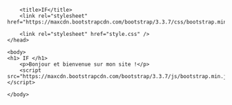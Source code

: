
<html>
    <head>
        
        <title>IF</title>
        <link rel="stylesheet" href="https://maxcdn.bootstrapcdn.com/bootstrap/3.3.7/css/bootstrap.min.css"/>
        
        <link rel="stylesheet" href="style.css" />
    </head>

    <body>
    <h1> IF </h1>
        <p>Bonjour et bienvenue sur mon site !</p>
        <script src="https://maxcdn.bootstrapcdn.com/bootstrap/3.3.7/js/bootstrap.min.js"></script>
<script src="https://ajax.googleapis.com/ajax/libs/jquery/3.1.1/jquery.min.js"></script>
<script src="../custom.js"></script>
    </body>
</html>
